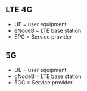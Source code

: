 
## LTE 4G

- UE = user equipment
- eNodeB = LTE base station
- EPC = Service provider

## 5G

- UE = user equipment
- gNodeB = LTE base station
- 5GC = Service provider
